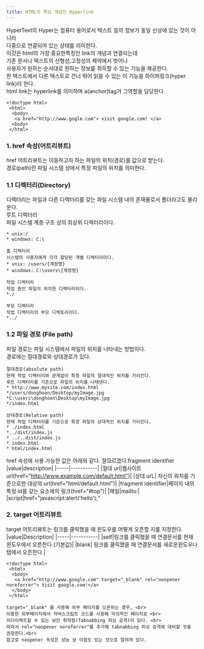 ```yaml
---
title: HTML의 핵심 개념인 Hyperlink
---
```

HyperText의 Hyper는 컴퓨터 용어로서 텍스트 등의 정보가 동일 선상에 있는 것이 아니라 <br>
다중으로 연결되어 있는 상태를 의미한다. <br>
이것은 html의 가장 중요한특징인 link의 개념과 연결되는데 <br>
기존 문서나 텍스트의 선형성,고정성의 제약에서 벗어나 <br>
사용자가 원하는 순서대로 원하는 정보를 취득할 수 있는 기능을 제공한다. <br>
한 텍스트에서 다른 텍스트로 건너 뛰어 읽을 수 있는 이 기능을 하이퍼링크(hyper link)라 한다. <br>
html link는 hyperlink를 의미하며 a(anchor)tag가 그역할을 담당한다.
```
<!doctype html>
 <html>
  <body>
   <a href="http://www.gogle.com"> visit google.com! </a>
  <body>
 </html>
```
### 1. href 속성(어트리뷰트)
href 어트리뷰트는 이동하고자 하는 파일의 위치(경로)를 값으로 받는다.<br>
경로(path)란 파일 시스템 상에서 특정 파일의 위치를 의미한다. <br>
### 1.1 디렉터리(Directory)  
디렉터리는 파일과 다른 디렉터리를 갖는 파일 시스템 내의 존재물로서 폴더라고도 불리운다.<br>
루트 디렉터리 <br>
파일 시스템 계층 구조 상의 최상위 디렉터리이다. <br>
```
* unix:/
* windows: C:\

홈 디렉터리 
시스템의 사용자에게 각각 할당된 개별 디렉터리이다.
* unix: /users/{계정명}
* windows: C:\users\{계정명}

작업 디렉터리 
작업 중인 파일의 위치한 디렉터리이다.
*./

부모 디렉터리
작업 디렉터리의 부모 디렉토리이다.
*../
```
### 1.2 파일 경로 (File path)
파일 경로는 파일 시스템에서 파일의 위치를 나타내는 방법이다. <br>
경로에는 절대경로와 상대경로가 있다. <br>
```
절대경로(absolute path)
현재 작업 디렉터리와 관계없이 특정 파일의 절대적인 위치를 가리킨다.
루트 디렉터리를 기준으로 파일의 위치를 나태낸다.
* http://www.mysite.com/index.html
*/users/donghoon/Desktop/myImage.jpg
*C:\users\donghoon\Desktop\myImage.jpg
*/index.html

상대경로(Relative path)
현재 작업 디렉터리를 기준으로 특정 파일의 상대적인 위치를 가리킨다.
* ./index.html
*../dist/index.js
* ../..dist/index.js
* index.html
* html/index.html
```

href 속성에 사용 가능한 값은 아래와 같다. 잘모르겠다.fragment identifier<br>
|value|description|
|-----|-----------|
|절대 url|웹사이트 url(href="http://www.example.com/default.html")|
|상대 urL| 자신의 위치를 기준으로한 대상의 url(href="html/default.html")|
|fragment identifier|페이지 내의 특정 id를 갖는 요소에의 링크(href="#top")|
|메일|mailto:|
|script|href="javascript:alert('hello');"

### 2. target 어트리뷰트
target 어트리뷰트는 링크를 클릭했을 때 윈도우를 어떻게 오픈할 지를 지정한다. <br>
|value|Description|
|-----|-----------|
|self|링크를 클릭했을 때 연결문서를 현재 윈도우에서 오픈한다.(기본값)|
|blank| 링크를 클릭했을 때 연결문서를 새로운윈도우나 탭에서 오픈한다.|

```
<!doctype html>
 <html>
  <body>
   <a href="http://www.google.com" target="_blank" rel="noopener noreferrer"> Visit google.com!</a>
  </body>
 </html>
```
```
target="_blank" 를 사용해 외부 페이지를 오픈하는 경우, <br>
이동한 외부페이지에서 자바스크립트 코드를 사용해 악의적인 페이지로 <br>
리다이렉트할 수 있는 보안 취약점(Tabnabbing 피싱 공격)이 있다. <br> 
따라서 rel="noopener noreferrer"를 추가해 tabnabbing 피싱 공격에 대비할 것을 권장한다.<br>
참고로 noopener 속성은 성능 상 이점도 있는 것으로 알려져 있다.
```
